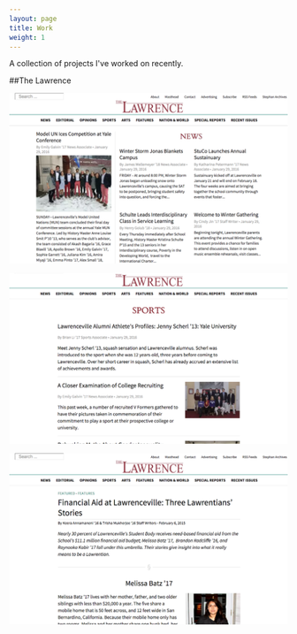 ```yaml
---
layout: page
title: Work
weight: 1
---
```


A collection of projects I've worked on recently.

##The Lawrence

![The Lawrence Desktop Home](/assets/2015/01/the-lawrence-desktop-home.png)

![The Lawrence Desktop Category](/assets/2015/01/the-lawrence-desktop-category.png)

![The Lawrence Desktop Article](/assets/2015/01/the-lawrence-desktop-article.png)
